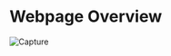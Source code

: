 # Webpage Overview

![Capture](https://github.com/user-attachments/assets/47a80f6a-1ce3-435f-8d9e-e2db57707a88)
